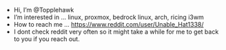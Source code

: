 - Hi, I’m @Topplehawk
- I’m interested in ... linux, proxmox, bedrock linux, arch, ricing i3wm
- How to reach me ... https://www.reddit.com/user/Unable_Hat1338/
- I dont check reddit very often so it might take a while for me to get back to you if you reach out.
